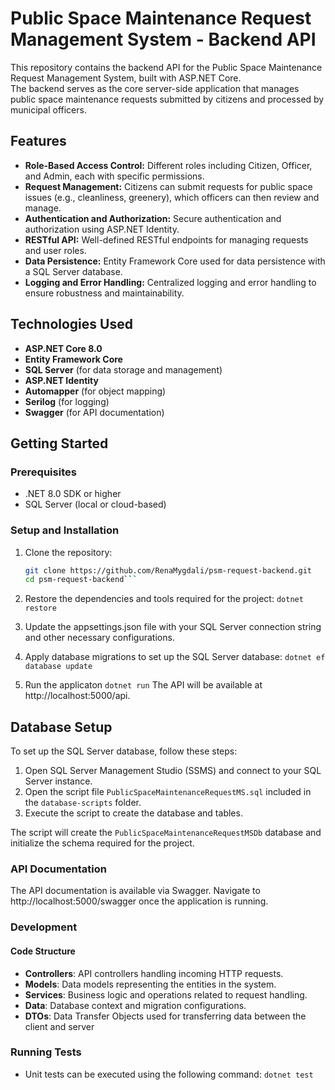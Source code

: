 # Public Space Maintenance Request Management System - Backend API

This repository contains the backend API for the Public Space Maintenance Request Management System, built with ASP.NET Core. 
<br> The backend serves as the core server-side application that manages public space maintenance requests submitted by citizens and processed by municipal officers.

## Features

- **Role-Based Access Control:** Different roles including Citizen, Officer, and Admin, each with specific permissions.
- **Request Management:** Citizens can submit requests for public space issues (e.g., cleanliness, greenery), which officers can then review and manage.
- **Authentication and Authorization:** Secure authentication and authorization using ASP.NET Identity.
- **RESTful API:** Well-defined RESTful endpoints for managing requests and user roles.
- **Data Persistence:** Entity Framework Core used for data persistence with a SQL Server database.
- **Logging and Error Handling:** Centralized logging and error handling to ensure robustness and maintainability.

## Technologies Used

- **ASP.NET Core 8.0**
- **Entity Framework Core**
- **SQL Server** (for data storage and management)
- **ASP.NET Identity**
- **Automapper** (for object mapping)
- **Serilog** (for logging)
- **Swagger** (for API documentation)

## Getting Started

### Prerequisites

- .NET 8.0 SDK or higher
- SQL Server (local or cloud-based)

### Setup and Installation

1. Clone the repository:
   ```bash
   git clone https://github.com/RenaMygdali/psm-request-backend.git
   cd psm-request-backend```

2. Restore the dependencies and tools required for the project:
   ```dotnet restore```

3. Update the appsettings.json file with your SQL Server connection string and other necessary configurations.

4. Apply database migrations to set up the SQL Server database:
   ```dotnet ef database update```

5. Run the applicaton
   ```dotnet run```
The API will be available at http://localhost:5000/api.

## Database Setup

To set up the SQL Server database, follow these steps:

1. Open SQL Server Management Studio (SSMS) and connect to your SQL Server instance.
2. Open the script file `PublicSpaceMaintenanceRequestMS.sql` included in the `database-scripts` folder.
3. Execute the script to create the database and tables.

The script will create the `PublicSpaceMaintenanceRequestMSDb` database and initialize the schema required for the project.

### API Documentation
The API documentation is available via Swagger. Navigate to http://localhost:5000/swagger once the application is running.

### Development
#### Code Structure
- **Controllers**: API controllers handling incoming HTTP requests.
- **Models**: Data models representing the entities in the system.
- **Services**: Business logic and operations related to request handling.
- **Data**: Database context and migration configurations.
- **DTOs**: Data Transfer Objects used for transferring data between the client and server

### Running Tests
- Unit tests can be executed using the following command:
  ```dotnet test```

